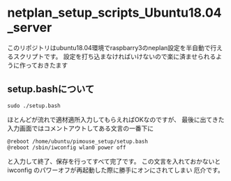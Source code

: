 # netplan_setup_scripts_Ubuntu18.04_server
このリポジトリはubuntu18.04環境でraspbarry3のneplan設定を半自動で行えるスクリプトです。
設定を打ち込まなければいけないので楽に済ませられるように作っておきたます

## setup.bashについて
```
sudo ./setup.bash
```
ほとんどが流れで適材適所入力してもらえればOKなのですが、
最後に出てきた入力画面ではコメントアウトしてある文言の一番下に
```
@reboot /home/ubuntu/pimouse_setup/setup.bash
@reboot /sbin/iwconfig wlan0 power off
```
と入力して終了、保存を行ってすべて完了です。
この文言を入れておかないと
iwconfig のパワーオフが再起動した際に勝手にオンにされてしまい
厄介です。

